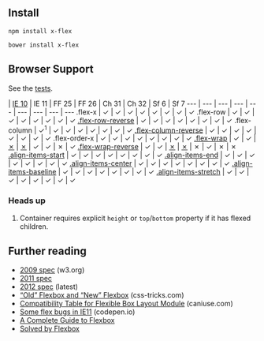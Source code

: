 ## Install

```
npm install x-flex
```

```
bower install x-flex
```

## Browser Support

See the [tests](http://aaronshaf.github.io/x-flex/tests/).

 | [IE 10](http://msdn.microsoft.com/en-us/library/ie/hh673531%28v=vs.85%29.aspx) | IE 11 | FF 25 | FF 26 | Ch 31 | Ch 32 | Sf 6 | Sf 7
--- | --- | --- | --- | --- | --- | --- | --- | ---
.flex-x | ✓ | ✓ | ✓ | ✓ | ✓ | ✓ | ✓ | ✓
.flex-row | ✓ | ✓ | ✓ | ✓ | ✓ | ✓ | ✓ | ✓
[.flex-row-reverse](http://jsbin.com/EHILoMUG/1) | ✓ | ✓ | ✓ | ✓ | ✓ | ✓ | ✓ | ✓
.flex-column | ✓<sup>1</sup> | ✓ | ✓ | ✓ | ✓ | ✓ | ✓ | ✓
[.flex-column-reverse](http://jsbin.com/eGiHizE/1) | ✓ | ✓ | ✓ | ✓ | ✓ | ✓ | ✓ | ✓
.flex-order-x | ✓ | ✓ | ✓ | ✓ | ✓ | ✓ | ✓ | ✓ 
[.flex-wrap](http://jsbin.com/eyOSOhEK/2) | ✓ | ✓ | [✗](https://bugzilla.mozilla.org/show_bug.cgi?id=702508) | [✗](https://bugzilla.mozilla.org/show_bug.cgi?id=702508) | ✓ | ✓ | ✗ | ✓
[.flex-wrap-reverse](http://jsbin.com/oMepIziL/1) | ✓ | ✓ | [✗](https://bugzilla.mozilla.org/show_bug.cgi?id=702508) | [✗](https://bugzilla.mozilla.org/show_bug.cgi?id=702508) | ✗ | ✓ | ✗ | ✗
[.align-items-start](http://jsbin.com/ijorizo/1) | ✓ | ✓ | ✓ | ✓ | ✓ | ✓ | ✓ | ✓
[.align-items-end](http://jsbin.com/ayULeBE/2/) | ✓ | ✓ | ✓ | ✓ | ✓ | ✓ | ✓ | ✓
[.align-items-center](http://jsbin.com/epIGugO/2/) | ✓ | ✓ | ✓ | ✓ | ✓ | ✓ | ✓ | ✓
[.align-items-baseline](http://jsbin.com/AWOLUjEZ/1) | ✓ | ✓ | ✓ | ✓ | ✓ | ✓ | ✓ | ✓
[.align-items-stretch](http://jsbin.com/uzOWOdoP/1) | ✓ | ✓ | ✓ | ✓ | ✓ | ✓ | ✓ | ✓

### Heads up

1. Container requires explicit `height` or `top`/`bottom` property if it has flexed children.

## Further reading

* [2009 spec](http://www.w3.org/TR/2009/WD-css3-flexbox-20090723/) (w3.org)
* [2011 spec](http://www.w3.org/TR/2011/WD-css3-flexbox-20111129/)
* [2012 spec](http://www.w3.org/TR/css3-flexbox/) (latest)
* [“Old” Flexbox and “New” Flexbox](http://css-tricks.com/old-flexbox-and-new-flexbox/) (css-tricks.com)
* [Compatibility Table for Flexible Box Layout Module](http://caniuse.com/#feat=flexbox) (caniuse.com)
* [Some flex bugs in IE11](http://codepen.io/lerouxb/pen/jIkpD) (codepen.io)
* [A Complete Guide to Flexbox](http://css-tricks.com/snippets/css/a-guide-to-flexbox/)
* [Solved by Flexbox](http://philipwalton.github.io/solved-by-flexbox/)
